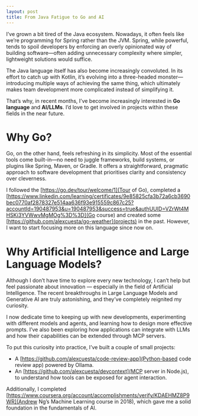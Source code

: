 ```yaml
---
layout: post
title: From Java Fatigue to Go and AI
---
```


I’ve grown a bit tired of the Java ecosystem. Nowadays, it often feels like we’re programming for Spring rather than the JVM. Spring, while powerful, tends to spoil developers by enforcing an overly opinionated way of building software—often adding unnecessary complexity where simpler, lightweight solutions would suffice.

The Java language itself has also become increasingly convoluted. In its effort to catch up with Kotlin, it’s evolving into a three-headed monster—introducing multiple ways of achieving the same thing, which ultimately makes team development more complicated instead of simplifying it.

That’s why, in recent months, I’ve become increasingly interested in **Go language** and **AI/LLMs**. I’d love to get involved in projects within these fields in the near future.

# Why Go?

Go, on the other hand, feels refreshing in its simplicity. Most of the essential tools come built-in—no need to juggle frameworks, build systems, or plugins like Spring, Maven, or Gradle. It offers a straightforward, pragmatic approach to software development that prioritises clarity and consistency over cleverness.

I followed the [https://go.dev/tour/welcome/1](Tour of Go), completed a [https://www.linkedin.com/learning/certificates/9e85825cfa3b72a6cb3690bec0770af2878327e514aa636f93e915559c867c25?accountId=190487953&u=190487953&success=true&authUUID=VZrWt4MHSKi3YVWwvMgMOg%3D%3D](Go course) and created some [https://github.com/alexcuesta/go-weather](projects) in the past. However, I want to start focusing more on this language since now on.


# Why Artificial Intelligence and Large Language Models? 
  
Although I don’t have time to explore every new technology, I can’t help but feel passionate about innovation — especially in the field of Artificial Intelligence. The recent breakthroughs in Large Language Models and Generative AI are truly astonishing, and they’ve completely reignited my curiosity.

I now dedicate time to keeping up with new developments, experimenting with different models and agents, and learning how to design more effective prompts. I’ve also been exploring how applications can integrate with LLMs and how their capabilities can be extended through MCP servers.

To put this curiosity into practice, I’ve built a couple of small projects:

* A [https://github.com/alexcuesta/code-review-app](Python-based code review app) powered by Ollama.
* An [https://github.com/alexcuesta/devcontext](MCP server in Node.js), to understand how tools can be exposed for agent interaction.

Additionally, I completed [https://www.coursera.org/account/accomplishments/verify/KDAEHMZ8P9WR](Andrew Ng’s Machine Learning course in 2018), which gave me a solid foundation in the fundamentals of AI.